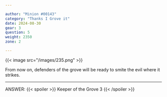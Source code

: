 ```yaml
---

author: "Minion #00143"
category: "Thanks I Grove it"
date: 2024-08-30
gear: 3
question: 5
weight: 2350
zone: 2

---
```


{{< image src="/images/235.png" >}}

From now on, defenders of the grove will be ready to smite the evil where it strikes.

---

ANSWER: {{< spoiler >}} Keeper of the Grove 3 {{< /spoiler >}}

